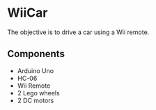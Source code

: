 # WiiCar
The objective is to drive a car using a Wii remote.

## Components
- Arduino Uno
- HC-06
- Wii Remote
- 2 Lego wheels
- 2 DC motors
